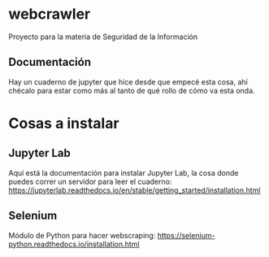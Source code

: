 # webcrawler
Proyecto para la materia de Seguridad de la Información

## Documentación
Hay un cuaderno de jupyter que hice desde que empecé esta cosa, ahí chécalo para estar como más al tanto de qué rollo de cómo va esta onda.

# Cosas a instalar
## Jupyter Lab
Aquí está la documentación para instalar Jupyter Lab, la cosa donde puedes correr un servidor para leer el cuaderno: https://jupyterlab.readthedocs.io/en/stable/getting_started/installation.html

## Selenium
Módulo de Python para hacer webscraping: https://selenium-python.readthedocs.io/installation.html

